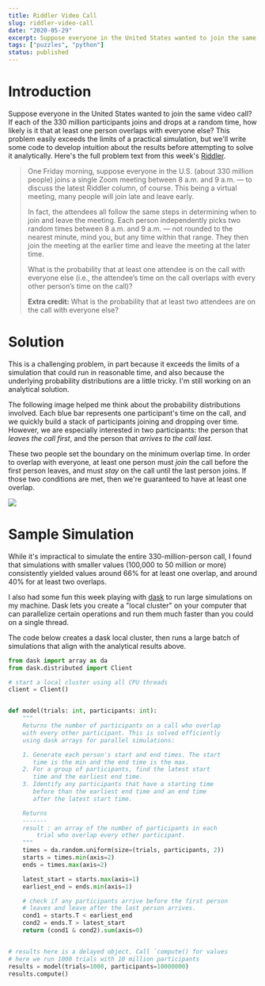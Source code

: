 ```yaml
---
title: Riddler Video Call
slug: riddler-video-call
date: "2020-05-29"
excerpt: Suppose everyone in the United States wanted to join the same video call? If each of the 330 million participants joins and drops at a random time, how likely is it that at least one person overlaps with everyone else? This problem easily exceeds the limits of a practical simulation, but we'll write some code to develop intuition about the results before attempting to solve it analytically.
tags: ["puzzles", "python"]
status: published
---
```


# Introduction

Suppose everyone in the United States wanted to join the same video call? If each of the 330 million participants joins and drops at a random time, how likely is it that at least one person overlaps with everyone else? This problem easily exceeds the limits of a practical simulation, but we'll write some code to develop intuition about the results before attempting to solve it analytically. Here's the full problem text from this week's <a href="https://fivethirtyeight.com/features/can-you-join-the-worlds-biggest-zoom-call/">Riddler</a>.

<blockquote>
One Friday morning, suppose everyone in the U.S. (about 330 million people) joins a single Zoom meeting between 8 a.m. and 9 a.m. — to discuss the latest Riddler column, of course. This being a virtual meeting, many people will join late and leave early.

In fact, the attendees all follow the same steps in determining when to join and leave the meeting. Each person independently picks two random times between 8 a.m. and 9 a.m. — not rounded to the nearest minute, mind you, but any time within that range. They then join the meeting at the earlier time and leave the meeting at the later time.

What is the probability that at least one attendee is on the call with everyone else (i.e., the attendee’s time on the call overlaps with every other person’s time on the call)?

**Extra credit:** What is the probability that at least two attendees are on the call with everyone else?

</blockquote>

# Solution

This is a challenging problem, in part because it exceeds the limits of a simulation that could run in reasonable time, and also because the underlying probability distributions are a little tricky. I'm still working on an analytical solution.

The following image helped me think about the probability distributions involved. Each blue bar represents one participant's time on the call, and we quickly build a stack of participants joining and dropping over time. However, we are especially interested in two participants: the person that _leaves the call first_, and the person that _arrives to the call last_.

These two people set the boundary on the minimum overlap time. In order to overlap with everyone, at least one person must _join_ the call before the first person leaves, and must _stay_ on the call until the last person joins. If those two conditions are met, then we're guaranteed to have at least one overlap.

<img src="/img/riddler-video-call.png">

<!-- # Methodology

From here, it gets more difficult! We need to do a few things:

1. Find the probability distribution for the time the first person leaves the call, and for the time the last person joins the call.
2. Find the probability that any participant started before the first person left, and stayed until after the last person arrived. This depends on the values we got from (1).

First, we know that each participant draws two random variables for the start and end time. The start time is the minimum of these values, $\text{min}(x_0, x_1)$, and the end time is the maximum, $\text{max}(x_0, x_1)$. What is the distribution of the start times for an individual participant? We want to find $P(\text{min}(x_0, x_1) < x)$. Because the values are drawn independently, this is the same as saying $P(x_0<x)\times P(x_1<x)$, which evaluates to $x^2$.

This is the <a href="https://en.wikipedia.org/wiki/Cumulative_distribution_function">cumulative distribution function</a> for this random variable. The <a href="https://en.wikipedia.org/wiki/Probability_density_function">probability density function</a> is the derivative, which is $2x$. We follow a similar process to solve for the end time of each participant.

Now, what is the distribution of the time of the first departure for anyone on the call? This is $P(\text{min}(\text{all end times}) < x)$. I'll spare the details here, but we get a cumulative distribution function of $1 - (1 - x^2) ^ n$, where $n$ is the number of participants on the call. Taking the derivative here, we see that $f(x) = 2nx(1 - x^2)^{n-1}$. This means we can calculate the distribution of the first departure from the call.

With this probability distribution, we can calculate the expected time of the first departure. With 10 participants, it's roughly equal to 0.27, meaning 27% of the way into the call. With 100 participants, it's roughly 8.8%, and with 1000, it's 2.8%. With 330 million participants, the first departure time is _extremely_ early.

If we have a value for the first departure time, we can calculate the odds that someone arrives before this time. Call the first departure time $\epsilon$. Because of the symmetry of this problem, we know that the first departure time and the last arrival can be represented by the same value of $\epsilon$.

For at least one participant to arrive before $\epsilon$ and depart after $1 - \epsilon$ we can use $1 - (1 - \epsilon^2)^n$. For 330 million participants, with an extremely small $\epsilon$ and extremely large $n$, we get roughly 48% odds that at least one person will overlap everyone else.

What's fascinating about this problem is that it appears the answer is the same regardless of the number of people on the call, whether it's 10, 100, 1000, or 100 million. They all appear to have the same value around 48%.

The extra credit analytical solution will have to wait for another time. However, my small-scale simulations showed values between 18-20% for any number of participants I tested. As a result, I'm assuming those values will hold, as they did before, for any number of people on the call. -->

# Sample Simulation

While it's impractical to simulate the entire 330-million-person call, I found that simulations with smaller values (100,000 to 50 million or more) consistently yielded values around 66% for at least one overlap, and around 40% for at least two overlaps.

I also had some fun this week playing with <a href="https://dask.org/">dask</a> to run large simulations on my machine. Dask lets you create a "local cluster" on your computer that can parallelize certain operations and run them much faster than you could on a single thread.

The code below creates a dask local cluster, then runs a large batch of simulations that align with the analytical results above.

```python
from dask import array as da
from dask.distributed import Client

# start a local cluster using all CPU threads
client = Client()


def model(trials: int, participants: int):
    """
    Returns the number of participants on a call who overlap
    with every other participant. This is solved efficiently
    using dask arrays for parallel simulations:

    1. Generate each person's start and end times. The start
       time is the min and the end time is the max.
    2. For a group of participants, find the latest start
       time and the earliest end time.
    3. Identify any participants that have a starting time
       before than the earliest end time and an end time
       after the latest start time.

    Returns
    -------
    result : an array of the number of participants in each
        trial who overlap every other participant.
    """
    times = da.random.uniform(size=(trials, participants, 2))
    starts = times.min(axis=2)
    ends = times.max(axis=2)

    latest_start = starts.max(axis=1)
    earliest_end = ends.min(axis=1)

    # check if any participants arrive before the first person
    # leaves and leave after the last person arrives.
    cond1 = starts.T < earliest_end
    cond2 = ends.T > latest_start
    return (cond1 & cond2).sum(axis=0)


# results here is a delayed object. Call `compute() for values
# here we run 1000 trials with 10 million participants
results = model(trials=1000, participants=10000000)
results.compute()
```
